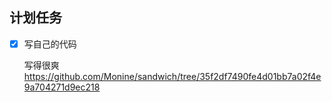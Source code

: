 ## 计划任务

- [x] 写自己的代码

  写得很爽  
  https://github.com/Monine/sandwich/tree/35f2df7490fe4d01bb7a02f4e9a704271d9ec218
